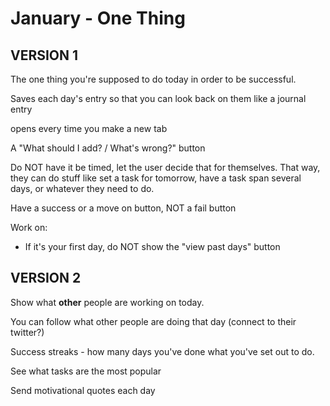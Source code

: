 # January - One Thing

## VERSION 1

The one thing you're supposed to do today in order to be successful.

Saves each day's entry so that you can look back on them like a journal entry

opens every time you make a new tab

A "What should I add? / What's wrong?" button

Do NOT have it be timed, let the user decide that for themselves. That way, they can do stuff like set a task for tomorrow, have a task span several days, or whatever they need to do.

Have a success or a move on button, NOT a fail button

Work on:

- If it's your first day, do NOT show the "view past days" button

## VERSION 2

Show what **other** people are working on today.

You can follow what other people are doing that day (connect to their twitter?)

Success streaks - how many days you've done what you've set out to do.

See what tasks are the most popular

Send motivational quotes each day
